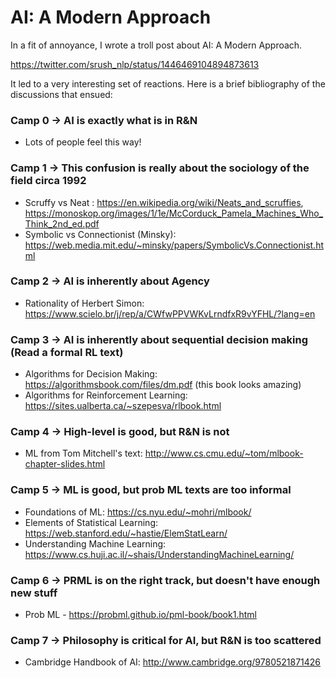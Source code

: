 # AI: A Modern Approach

In a fit of annoyance, I wrote a troll post about AI: A Modern Approach. 

https://twitter.com/srush_nlp/status/1446469104894873613

It led to a very interesting set of reactions. Here is a brief bibliography of the discussions that ensued:

### Camp 0 -> AI is exactly what is in R&N

* Lots of people feel this way!

### Camp 1 -> This confusion is really about the sociology of the field circa 1992

* Scruffy vs Neat : https://en.wikipedia.org/wiki/Neats_and_scruffies, https://monoskop.org/images/1/1e/McCorduck_Pamela_Machines_Who_Think_2nd_ed.pdf
* Symbolic vs Connectionist (Minsky): https://web.media.mit.edu/~minsky/papers/SymbolicVs.Connectionist.html


### Camp 2 -> AI is inherently about Agency

* Rationality of Herbert Simon: https://www.scielo.br/j/rep/a/CWfwPPVWKvLrndfxR9vYFHL/?lang=en

### Camp 3 -> AI is inherently about sequential decision making (Read a formal RL text)

* Algorithms for Decision Making: https://algorithmsbook.com/files/dm.pdf (this book looks amazing)
* Algorithms for Reinforcement Learning: https://sites.ualberta.ca/~szepesva/rlbook.html

### Camp 4 -> High-level is good, but R&N is not 

* ML from Tom Mitchell's text: http://www.cs.cmu.edu/~tom/mlbook-chapter-slides.html

### Camp 5 -> ML is good, but prob ML texts are too informal

* Foundations of ML: https://cs.nyu.edu/~mohri/mlbook/
* Elements of Statistical Learning: https://web.stanford.edu/~hastie/ElemStatLearn/
* Understanding Machine Learning: https://www.cs.huji.ac.il/~shais/UnderstandingMachineLearning/

### Camp 6 -> PRML is on the right track, but doesn't have enough new stuff

* Prob ML - https://probml.github.io/pml-book/book1.html

### Camp 7 -> Philosophy is critical for AI, but R&N is too scattered

* Cambridge Handbook of AI:  http://www.cambridge.org/9780521871426

